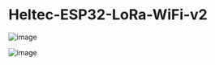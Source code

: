 # Heltec-ESP32-LoRa-WiFi-v2

![image](https://user-images.githubusercontent.com/24932503/149738955-b7351a1e-83f5-42d1-bd74-bbb5e9a1eaee.png)

![image](https://user-images.githubusercontent.com/24932503/149754365-063aaf50-85d4-4e9a-91d6-b7fdb25a2a8f.png)
